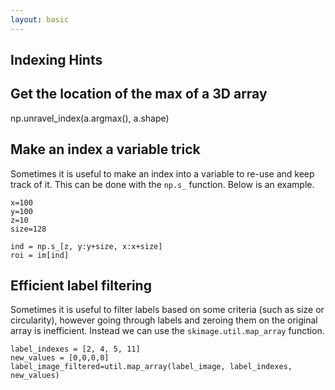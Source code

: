 ```yaml
---
layout: basic
---
```


## Indexing Hints

## Get the location of the max of a 3D array

np.unravel_index(a.argmax(), a.shape)

## Make an index a variable trick

Sometimes it is useful to make an index into a variable to re-use and keep track of it.  This can be done with the ```np.s_``` function.  Below is an example.  

```  
x=100
y=100
z=10
size=128

ind = np.s_[z, y:y+size, x:x+size]
roi = im[ind]
```

## Efficient label filtering 

Sometimes it is useful to filter labels based on some criteria (such as size or circularity), however going through labels and zeroing them on the original array is inefficient.  Instead we can use the ```skimage.util.map_array``` function.  

```
label_indexes = [2, 4, 5, 11]
new_values = [0,0,0,0]
label_image_filtered=util.map_array(label_image, label_indexes, new_values)
```

